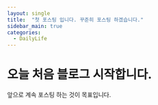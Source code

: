 ```yaml
---
layout: single
title:  "첫 포스팅 입니다. 꾸준히 포스팅 하겠습니다."
sidebar_main: true
categories:
  - DailyLife
---
```


# 오늘 처음 블로그 시작합니다.

앞으로 계속 포스팅 하는 것이 목표입니다.
